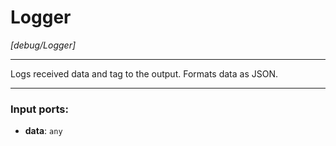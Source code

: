 # Logger

_[debug/Logger]_

---

Logs received data and tag to the output. Formats data as JSON.  

---

### Input ports:

* __data__: ` any `

